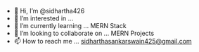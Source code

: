 - 👋 Hi, I’m @sidhartha426
- 👀 I’m interested in ... 
- 🌱 I’m currently learning ... MERN Stack
- 💞️ I’m looking to collaborate on ... MERN Projects
- 📫 How to reach me ... sidharthasankarswain425@gmail.com

<!---
sidhartha426/sidhartha426 is a ✨ special ✨ repository because its `README.md` (this file) appears on your GitHub profile.
You can click the Preview link to take a look at your changes.
--->
